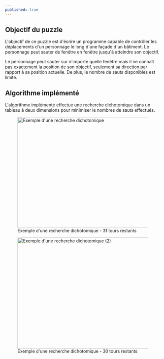 ```yaml
---
published: true
---
```


## Objectif du puzzle
L'objectif de ce puzzle est d'écrire un programme capable de contrôler les déplacements d'un personnage le long d'une façade d'un bâtiment. Le personnage peut sauter de fenêtre en fenêtre jusqu'à atteindre son objectif.

Le personnage peut sauter sur n'importe quelle fenêtre mais il ne connaît pas exactement la position de son objectif, seulement sa direction par rapport à sa position actuelle. De plus, le nombre de sauts disponibles est limité. 

## Algorithme implémenté
L'algorithme implémenté effectue une recherche dichotomique dans un tableau à deux dimensions pour minimiser le nombres de sauts effectués.

<div class="is-flex is-justify-content-center">
<figure>
  <img src="http://localhost:4200/assets/content/puzzles/shadowsoftheknight1_1.png" 
       alt="Exemple d'une recherche dichotomique" width="638" height="359">
    <figcaption>Exemple d'une recherche dichotomique - 31 tours restants</figcaption>
</figure>
</div>

<div class="is-flex is-justify-content-center">
<figure>
  <img src="http://localhost:4200/assets/content/puzzles/shadowsoftheknight1_2.png" 
       alt="Exemple d'une recherche dichotomique (2)" width="638" height="359">
    <figcaption>Exemple d'une recherche dichotomique - 30 tours restants</figcaption>
</figure>
</div>
